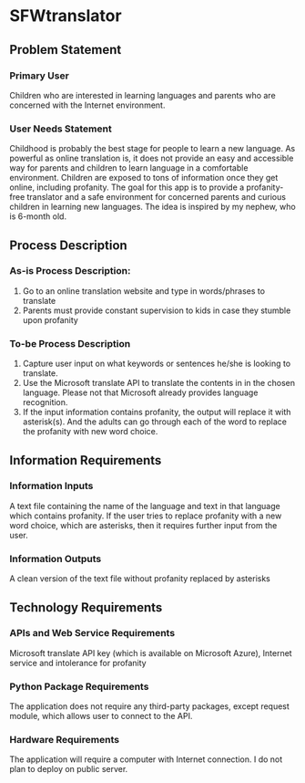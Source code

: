 # SFWtranslator 
## Problem Statement
### Primary User
Children who are interested in learning languages and parents who are concerned with the Internet environment.
### User Needs Statement
Childhood is probably the best stage for people to learn a new language. As powerful as online translation is, it does not provide an easy and accessible way for parents and children to learn language in a comfortable environment. Children are exposed to tons of information once they get online, including profanity. The goal for this app is to provide a profanity-free translator and a safe environment for concerned parents and curious children in learning new languages. The idea is inspired by my nephew, who is 6-month old. 
## Process Description
### As-is Process Description:
1.	Go to an online translation website and type in words/phrases to translate
2.	Parents must provide constant supervision to kids in case they stumble upon profanity
### To-be Process Description
1.	Capture user input on what keywords or sentences he/she is looking to translate.
2.	Use the Microsoft translate API to translate the contents in in the chosen language. Please not that Microsoft already provides language recognition. 
3.	If the input information contains profanity, the output will replace it with asterisk(s). And the adults can go through each of the word to replace the profanity with new word choice. 

## Information Requirements
### Information Inputs
A text file containing the name of the language and text in that language which contains profanity. If the user tries to replace profanity with a new word choice, which are asterisks, then it requires further input from the user. 
### Information Outputs
A clean version of the text file without profanity replaced by asterisks 

## Technology Requirements
### APIs and Web Service Requirements
Microsoft translate API key (which is available on Microsoft Azure), Internet service and intolerance for profanity
### Python Package Requirements
The application does not require any third-party packages, except request module, which allows user to connect to the API.
### Hardware Requirements 
The application will require a computer with Internet connection. I do not plan to deploy on public server. 
